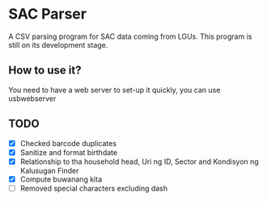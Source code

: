# SAC Parser
A CSV parsing program for SAC data coming from LGUs. This program is still on its development stage. 

## How to use it?
You need to have a web server to set-up it quickly, you can use usbwebserver

## TODO
- [X] Checked barcode duplicates
- [X] Sanitize and format birthdate
- [X] Relationship to tha household head, Uri ng ID, Sector and Kondisyon ng Kalusugan Finder
- [X] Compute buwanang kita
- [ ] Removed special characters excluding dash